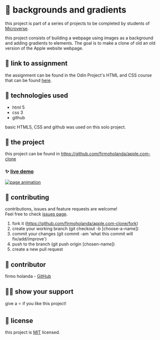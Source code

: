 # 📃 backgrounds and gradients

this project is part of a series of projects to be completed by students of [Microverse](https://www.microverse.org/ 'The Global School for Remote Software Developers!').

this project consists of building a webpage using images as a background and adding gradients to elements. The goal is to make a clone of old an old version of the Apple website webpage.


## 🔗 link to assignment

the assignment can be found in the Odin Project's HTML and CSS course that can be found [here](https://www.theodinproject.com/courses/html5-and-css3/lessons/building-with-backgrounds-and-gradients).


## 📡 technologies used

- html 5
- css 3
- github

basic HTML5, CSS and github was used on this solo project.


## 🚀 the project

this project can be found in https://github.com/firmoholanda/apple.com-clone

### ✨ [live demo](https://raw.githack.com/Rhelli/NYT-Clone/tree/development)
<a href="https://raw.githack.com/firmoholanda/mint.com-clone/tree/development" target="_blank">
    <img alt="page animation" src="https://github.com/Rhelli/NYT-Clone/tree/development/Assets/Img/nytimes.com-clone-animation.gif" />
</a>


## 🤝 contributing

contributions, issues and feature requests are welcome!<br/>Feel free to check [issues page](https://github.com/firmoholanda/apple.com-clone/issues).

1. fork it (https://github.com/firmoholanda/apple.com-clone/fork)
2. create your working branch (git checkout -b [choose-a-name])
3. commit your changes (git commit -am 'what this commit will fix/add/improve')
4. push to the branch (git push origin [chosen-name])
5. create a new pull request


## 🤖 contributor

firmo holanda - [GitHub](https://github.com/firmoholanda)


## 🙋‍♂ show your support

give a ⭐️ if you like this project!


## 📝 license

this project is [MIT](https://github.com/firmoholanda/apple.com-clone/blob/development/license.txt) licensed.